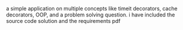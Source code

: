 a simple application on multiple concepts like timeit decorators, cache decorators, OOP, and a problem solving question.
i have included the source code solution and the requirements pdf
